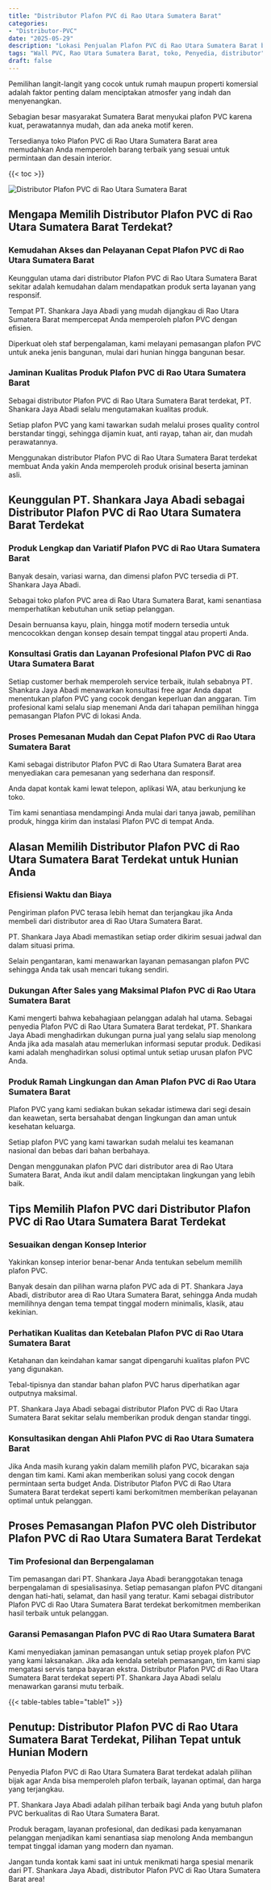 ```yaml
---
title: "Distributor Plafon PVC di Rao Utara Sumatera Barat"
categories: 
- "Distributor-PVC"
date: "2025-05-29"
description: "Lokasi Penjualan Plafon PVC di Rao Utara Sumatera Barat bagi hunian, kantor, dan ritel. Produk unggulan, beragam motif, warna modern, dengan servis penempatan dikerjakan oleh teknisi berpengalaman dan garansi resmi!|Servis penyediaan Plafon PVC di Rao Utara Sumatera Barat bagi keperluan hunian, kantor, maupun gerai, beserta panel berkualitas dan instalasi oleh tenaga ahli profesional dan kepastian resmi.|Alternatif Plafon PVC di Rao Utara Sumatera Barat yang terbukti untuk hunian, perkantoran, serta ritel, dengan panel berkualitas dan pemasangan dikerjakan oleh tenaga ahli ahli serta kepastian resmi.|Distribusi Plafon PVC di Rao Utara Sumatera Barat bagi rumah, perkantoran, dan ritel, dengan produk terbaik dan penempatan oleh teknisi berpengalaman, lengkap dengan jaminan resmi.}"
tags: "Wall PVC, Rao Utara Sumatera Barat, toko, Penyedia, distributor"
draft: false
---
```


Pemilihan langit-langit yang cocok untuk rumah maupun properti komersial adalah faktor penting dalam menciptakan atmosfer yang indah dan menyenangkan.

Sebagian besar masyarakat Sumatera Barat menyukai plafon PVC karena kuat, perawatannya mudah, dan ada aneka motif keren.

Tersedianya toko Plafon PVC di Rao Utara Sumatera Barat area memudahkan Anda memperoleh barang terbaik yang sesuai untuk permintaan dan desain interior.

{{< toc >}}

![Distributor Plafon PVC di Rao Utara Sumatera Barat](/images/Distributor-PVC/Distributor-Plafon-PVC-di-Rao-Utara-Sumatera-Barat.png)


## Mengapa Memilih Distributor Plafon PVC di Rao Utara Sumatera Barat Terdekat?

### Kemudahan Akses dan Pelayanan Cepat Plafon PVC di Rao Utara Sumatera Barat

Keunggulan utama dari distributor Plafon PVC di Rao Utara Sumatera Barat sekitar adalah kemudahan dalam mendapatkan produk serta layanan yang responsif.

Tempat PT. Shankara Jaya Abadi yang mudah dijangkau di Rao Utara Sumatera Barat mempercepat Anda memperoleh plafon PVC dengan efisien.

Diperkuat oleh staf berpengalaman, kami melayani pemasangan plafon PVC untuk aneka jenis bangunan, mulai dari hunian hingga bangunan besar.

### Jaminan Kualitas Produk Plafon PVC di Rao Utara Sumatera Barat

Sebagai distributor Plafon PVC di Rao Utara Sumatera Barat terdekat, PT. Shankara Jaya Abadi selalu mengutamakan kualitas produk.

Setiap plafon PVC yang kami tawarkan sudah melalui proses quality control berstandar tinggi, sehingga dijamin kuat, anti rayap, tahan air, dan mudah perawatannya.

Menggunakan distributor Plafon PVC di Rao Utara Sumatera Barat terdekat membuat Anda yakin Anda memperoleh produk orisinal beserta jaminan asli.

## Keunggulan PT. Shankara Jaya Abadi sebagai Distributor Plafon PVC di Rao Utara Sumatera Barat Terdekat

### Produk Lengkap dan Variatif Plafon PVC di Rao Utara Sumatera Barat

Banyak desain, variasi warna, dan dimensi plafon PVC tersedia di PT. Shankara Jaya Abadi.

Sebagai toko plafon PVC area di Rao Utara Sumatera Barat, kami senantiasa memperhatikan kebutuhan unik setiap pelanggan.

Desain bernuansa kayu, plain, hingga motif modern tersedia untuk mencocokkan dengan konsep desain tempat tinggal atau properti Anda.

### Konsultasi Gratis dan Layanan Profesional Plafon PVC di Rao Utara Sumatera Barat

Setiap customer berhak memperoleh service terbaik, itulah sebabnya PT. Shankara Jaya Abadi menawarkan konsultasi free agar Anda dapat menentukan plafon PVC yang cocok dengan keperluan dan anggaran. Tim profesional kami selalu siap menemani Anda dari tahapan pemilihan hingga pemasangan Plafon PVC di lokasi Anda.

### Proses Pemesanan Mudah dan Cepat Plafon PVC di Rao Utara Sumatera Barat

Kami sebagai distributor Plafon PVC di Rao Utara Sumatera Barat area menyediakan cara pemesanan yang sederhana dan responsif.

Anda dapat kontak kami lewat telepon, aplikasi WA, atau berkunjung ke toko.

Tim kami senantiasa mendampingi Anda mulai dari tanya jawab, pemilihan produk, hingga kirim dan instalasi Plafon PVC di tempat Anda.

## Alasan Memilih Distributor Plafon PVC di Rao Utara Sumatera Barat Terdekat untuk Hunian Anda

### Efisiensi Waktu dan Biaya

Pengiriman plafon PVC terasa lebih hemat dan terjangkau jika Anda membeli dari distributor area di Rao Utara Sumatera Barat.

PT. Shankara Jaya Abadi memastikan setiap order dikirim sesuai jadwal dan dalam situasi prima.

Selain pengantaran, kami menawarkan layanan pemasangan plafon PVC sehingga Anda tak usah mencari tukang sendiri.

### Dukungan After Sales yang Maksimal Plafon PVC di Rao Utara Sumatera Barat

Kami mengerti bahwa kebahagiaan pelanggan adalah hal utama. Sebagai penyedia Plafon PVC di Rao Utara Sumatera Barat terdekat, PT. Shankara Jaya Abadi menghadirkan dukungan purna jual yang selalu siap menolong Anda jika ada masalah atau memerlukan informasi seputar produk. Dedikasi kami adalah menghadirkan solusi optimal untuk setiap urusan plafon PVC Anda.

### Produk Ramah Lingkungan dan Aman Plafon PVC di Rao Utara Sumatera Barat

Plafon PVC yang kami sediakan bukan sekadar istimewa dari segi desain dan keawetan, serta bersahabat dengan lingkungan dan aman untuk kesehatan keluarga.

Setiap plafon PVC yang kami tawarkan sudah melalui tes keamanan nasional dan bebas dari bahan berbahaya.

Dengan menggunakan plafon PVC dari distributor area di Rao Utara Sumatera Barat, Anda ikut andil dalam menciptakan lingkungan yang lebih baik.

## Tips Memilih Plafon PVC dari Distributor Plafon PVC di Rao Utara Sumatera Barat Terdekat

### Sesuaikan dengan Konsep Interior

Yakinkan konsep interior benar-benar Anda tentukan sebelum memilih plafon PVC.

Banyak desain dan pilihan warna plafon PVC ada di PT. Shankara Jaya Abadi, distributor area di Rao Utara Sumatera Barat, sehingga Anda mudah memilihnya dengan tema tempat tinggal modern minimalis, klasik, atau kekinian.

### Perhatikan Kualitas dan Ketebalan Plafon PVC di Rao Utara Sumatera Barat

Ketahanan dan keindahan kamar sangat dipengaruhi kualitas plafon PVC yang digunakan.

Tebal-tipisnya dan standar bahan plafon PVC harus diperhatikan agar outputnya maksimal.

PT. Shankara Jaya Abadi sebagai distributor Plafon PVC di Rao Utara Sumatera Barat sekitar selalu memberikan produk dengan standar tinggi.

### Konsultasikan dengan Ahli Plafon PVC di Rao Utara Sumatera Barat

Jika Anda masih kurang yakin dalam memilih plafon PVC, bicarakan saja dengan tim kami. Kami akan memberikan solusi yang cocok dengan permintaan serta budget Anda. Distributor Plafon PVC di Rao Utara Sumatera Barat terdekat seperti kami berkomitmen memberikan pelayanan optimal untuk pelanggan.

## Proses Pemasangan Plafon PVC oleh Distributor Plafon PVC di Rao Utara Sumatera Barat Terdekat

### Tim Profesional dan Berpengalaman

Tim pemasangan dari PT. Shankara Jaya Abadi beranggotakan tenaga berpengalaman di spesialisasinya. Setiap pemasangan plafon PVC ditangani dengan hati-hati, selamat, dan hasil yang teratur. Kami sebagai distributor Plafon PVC di Rao Utara Sumatera Barat terdekat berkomitmen memberikan hasil terbaik untuk pelanggan.

### Garansi Pemasangan Plafon PVC di Rao Utara Sumatera Barat

Kami menyediakan jaminan pemasangan untuk setiap proyek plafon PVC yang kami laksanakan. Jika ada kendala setelah pemasangan, tim kami siap mengatasi servis tanpa bayaran ekstra. Distributor Plafon PVC di Rao Utara Sumatera Barat terdekat seperti PT. Shankara Jaya Abadi selalu menawarkan garansi mutu terbaik.

{{< table-tables table="table1" >}}

## Penutup: Distributor Plafon PVC di Rao Utara Sumatera Barat Terdekat, Pilihan Tepat untuk Hunian Modern

Penyedia Plafon PVC di Rao Utara Sumatera Barat terdekat adalah pilihan bijak agar Anda bisa memperoleh plafon terbaik, layanan optimal, dan harga yang terjangkau.

PT. Shankara Jaya Abadi adalah pilihan terbaik bagi Anda yang butuh plafon PVC berkualitas di Rao Utara Sumatera Barat.

Produk beragam, layanan profesional, dan dedikasi pada kenyamanan pelanggan menjadikan kami senantiasa siap menolong Anda membangun tempat tinggal idaman yang modern dan nyaman.

Jangan tunda kontak kami saat ini untuk menikmati harga spesial menarik dari PT. Shankara Jaya Abadi, distributor Plafon PVC di Rao Utara Sumatera Barat area!